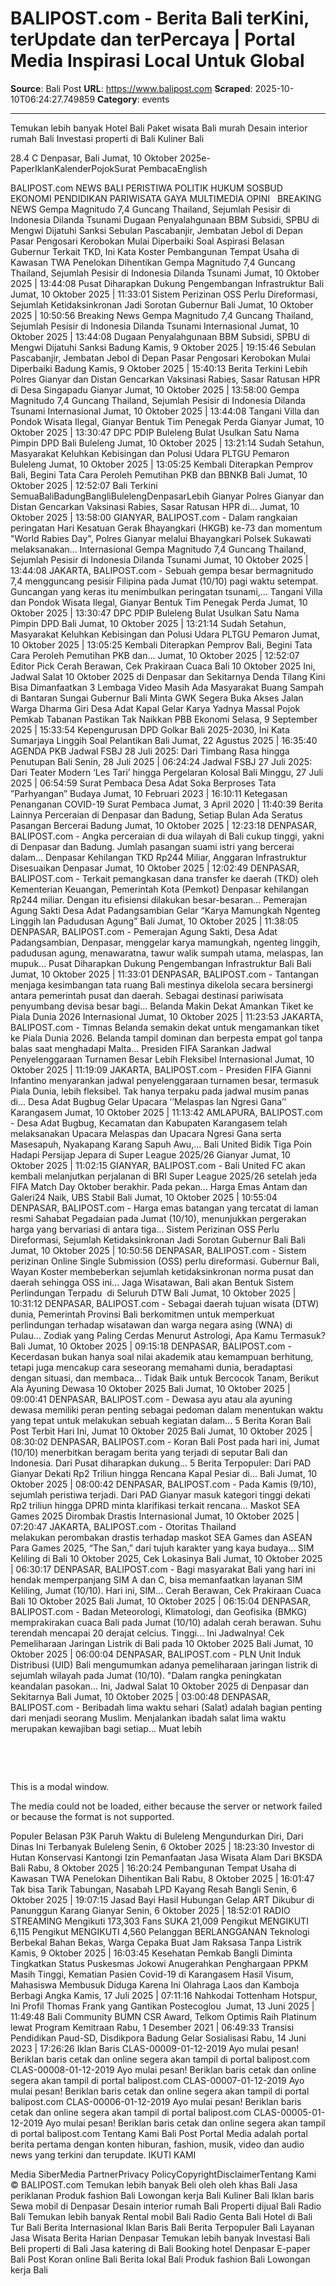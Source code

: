 # BALIPOST.com - Berita Bali terKini, terUpdate dan terPercaya | Portal Media Inspirasi Local Untuk Global

**Source**: Bali Post
**URL**: https://www.balipost.com
**Scraped**: 2025-10-10T06:24:27.749859
**Category**: events

---

Temukan lebih banyak
Hotel Bali
Paket wisata Bali murah
Desain interior rumah Bali
Investasi properti di Bali
Kuliner Bali

28.4 C
Denpasar, Bali
Jumat, 10 Oktober 2025e-PaperIklanKalenderPojokSurat PembacaEnglish
   
BALIPOST.com
NEWS
BALI
PERISTIWA
POLITIK
HUKUM
SOSBUD
EKONOMI
PENDIDIKAN
PARIWISATA
GAYA
MULTIMEDIA
OPINI
 
BREAKING NEWS
Gempa Magnitudo 7,4 Guncang Thailand, Sejumlah Pesisir di Indonesia Dilanda Tsunami
Dugaan Penyalahgunaan BBM Subsidi, SPBU di Mengwi Dijatuhi Sanksi
Sebulan Pascabanjir, Jembatan Jebol di Depan Pasar Pengosari Kerobokan Mulai Diperbaiki
Soal Aspirasi Belasan Gubernur Terkait TKD, Ini Kata Koster
Pembangunan Tempat Usaha di Kawasan TWA Penelokan Dihentikan
Gempa Magnitudo 7,4 Guncang Thailand, Sejumlah Pesisir di Indonesia Dilanda Tsunami
Jumat, 10 Oktober 2025 | 13:44:08
Pusat Diharapkan Dukung Pengembangan Infrastruktur Bali
Jumat, 10 Oktober 2025 | 11:33:01
Sistem Perizinan OSS Perlu Direformasi, Sejumlah Ketidaksinkronan Jadi Sorotan Gubernur Bali
Jumat, 10 Oktober 2025 | 10:50:56
Breaking News
Gempa Magnitudo 7,4 Guncang Thailand, Sejumlah Pesisir di Indonesia Dilanda Tsunami
Internasional Jumat, 10 Oktober 2025 | 13:44:08
Dugaan Penyalahgunaan BBM Subsidi, SPBU di Mengwi Dijatuhi Sanksi
Badung Kamis, 9 Oktober 2025 | 19:15:46
Sebulan Pascabanjir, Jembatan Jebol di Depan Pasar Pengosari Kerobokan Mulai Diperbaiki
Badung Kamis, 9 Oktober 2025 | 15:40:13
Berita Terkini
Lebih
Polres Gianyar dan Distan Gencarkan Vaksinasi Rabies, Sasar Ratusan HPR di Desa Singapadu
Gianyar Jumat, 10 Oktober 2025 | 13:58:00
Gempa Magnitudo 7,4 Guncang Thailand, Sejumlah Pesisir di Indonesia Dilanda Tsunami
Internasional Jumat, 10 Oktober 2025 | 13:44:08
Tangani Villa dan Pondok Wisata Ilegal, Gianyar Bentuk Tim Penegak Perda
Gianyar Jumat, 10 Oktober 2025 | 13:30:47
DPC PDIP Buleleng Bulat Usulkan Satu Nama Pimpin DPD Bali
Buleleng Jumat, 10 Oktober 2025 | 13:21:14
Sudah Setahun, Masyarakat Keluhkan Kebisingan dan Polusi Udara PLTGU Pemaron
Buleleng Jumat, 10 Oktober 2025 | 13:05:25
Kembali Diterapkan Pemprov Bali, Begini Tata Cara Peroleh Pemutihan PKB dan BBNKB
Bali Jumat, 10 Oktober 2025 | 12:52:07
Bali Terkini
SemuaBaliBadungBangliBulelengDenpasarLebih
Gianyar
Polres Gianyar dan Distan Gencarkan Vaksinasi Rabies, Sasar Ratusan HPR di...
Jumat, 10 Oktober 2025 | 13:58:00
GIANYAR, BALIPOST.com - Dalam rangkaian peringatan Hari Kesatuan Gerak Bhayangkari (HKGB) ke-73 dan momentum "World Rabies Day", Polres Gianyar melalui Bhayangkari Polsek Sukawati melaksanakan...
Internasional
Gempa Magnitudo 7,4 Guncang Thailand, Sejumlah Pesisir di Indonesia Dilanda Tsunami
Jumat, 10 Oktober 2025 | 13:44:08
JAKARTA, BALIPOST.com - Sebuah gempa besar bermagnitudo 7,4 mengguncang pesisir Filipina pada Jumat (10/10) pagi waktu setempat. Guncangan yang keras itu menimbulkan peringatan tsunami,...
Tangani Villa dan Pondok Wisata Ilegal, Gianyar Bentuk Tim Penegak Perda
Jumat, 10 Oktober 2025 | 13:30:47
DPC PDIP Buleleng Bulat Usulkan Satu Nama Pimpin DPD Bali
Jumat, 10 Oktober 2025 | 13:21:14
Sudah Setahun, Masyarakat Keluhkan Kebisingan dan Polusi Udara PLTGU Pemaron
Jumat, 10 Oktober 2025 | 13:05:25
Kembali Diterapkan Pemprov Bali, Begini Tata Cara Peroleh Pemutihan PKB dan...
Jumat, 10 Oktober 2025 | 12:52:07
Editor Pick
Cerah Berawan, Cek Prakiraan Cuaca Bali 10 Oktober 2025
Ini, Jadwal Salat 10 Oktober 2025 di Denpasar dan Sekitarnya
Denda Tilang Kini Bisa Dimanfaatkan 3 Lembaga
Video
Masih Ada Masyarakat Buang Sampah di Bantaran Sungai
Gubernur Bali Minta GWK Segera Buka Akses Jalan Warga Dharma Giri
Desa Adat Kapal Gelar Karya Yadnya Massal
Pojok
Pemkab Tabanan Pastikan Tak Naikkan PBB
Ekonomi Selasa, 9 September 2025 | 15:33:54
Kepengurusan DPD Golkar Bali 2025-2030, Ini Kata Sumarjaya Linggih Soal Pelantikan
Bali Jumat, 22 Agustus 2025 | 16:35:40
AGENDA PKB
Jadwal FSBJ 28 Juli 2025: Dari Timbang Rasa hingga Penutupan
Bali Senin, 28 Juli 2025 | 06:24:24
Jadwal FSBJ 27 Juli 2025: Dari Teater Modern ‘Les Tari’ hingga Pergelaran Kolosal
Bali Minggu, 27 Juli 2025 | 06:54:59
Surat Pembaca
Desa Adat Soka Berproses Tata ”Parhyangan”
Budaya Jumat, 10 Februari 2023 | 16:10:11
Ketegasan Penanganan COVID-19
Surat Pembaca Jumat, 3 April 2020 | 11:40:39
Berita Lainnya
Perceraian di Denpasar dan Badung, Setiap Bulan Ada Seratus Pasangan Bercerai
Badung Jumat, 10 Oktober 2025 | 12:23:18
DENPASAR, BALIPOST.com - Angka perceraian di dua wilayah di Bali cukup tinggi, yakni di Denpasar dan Badung. Jumlah pasangan suami istri yang bercerai dalam...
Denpasar Kehilangan TKD Rp244 Miliar, Anggaran Infrastruktur Disesuaikan
Denpasar Jumat, 10 Oktober 2025 | 12:02:49
DENPASAR, BALIPOST.com - Terkait pemangkasan dana transfer ke daerah (TKD) oleh Kementerian Keuangan, Pemerintah Kota (Pemkot) Denpasar kehilangan Rp244 miliar. Dengan itu efisiensi dilakukan besar-besaran...
Pemerajan Agung Sakti Desa Adat Padangsambian Gelar “Karya Mamungkah Ngenteg Linggih lan Padudusan Agung”
Bali Jumat, 10 Oktober 2025 | 11:38:05
DENPASAR, BALIPOST.com - Pemerajan Agung Sakti, Desa Adat Padangsambian, Denpasar, menggelar karya mamungkah, ngenteg linggih, padudusan agung, menawaratna, tawur walik sumpah utama, melaspas, lan mupuk...
Pusat Diharapkan Dukung Pengembangan Infrastruktur Bali
Bali Jumat, 10 Oktober 2025 | 11:33:01
DENPASAR, BALIPOST.com - Tantangan menjaga kesimbangan tata ruang Bali mestinya dikelola secara bersinergi antara pemerintah pusat dan daerah. Sebagai destinasi pariwisata penyumbang devisa besar bagi...
Belanda Makin Dekat Amankan Tiket ke Piala Dunia 2026
Internasional Jumat, 10 Oktober 2025 | 11:23:53
JAKARTA, BALIPOST.com - Timnas Belanda semakin dekat untuk mengamankan tiket ke Piala Dunia 2026. Belanda tampil dominan dan berpesta empat gol tanpa balas saat menghadapi Malta...
Presiden FIFA Sarankan Jadwal Penyelenggaraan Turnamen Besar Lebih Fleksibel
Internasional Jumat, 10 Oktober 2025 | 11:19:09
JAKARTA, BALIPOST.com - Presiden FIFA Gianni Infantino menyarankan jadwal penyelenggaraan turnamen besar, termasuk Piala Dunia, lebih fleksibel. Tak hanya terpaku pada jadwal musim panas di...
Desa Adat Bugbug Gelar Upacara ’’Melaspas lan Ngresi Gana’’
Karangasem Jumat, 10 Oktober 2025 | 11:13:42
AMLAPURA, BALIPOST.com - Desa Adat Bugbug, Kecamatan dan Kabupaten Karangasem telah melaksanakan Upacara Melaspas dan Upacara Ngresi Gana serta Masesapuh, Nyakapang Karang Sapuh Awu,...
Bali United Bidik Tiga Poin Hadapi Persijap Jepara di Super League 2025/26
Gianyar Jumat, 10 Oktober 2025 | 11:02:15
GIANYAR, BALIPOST.com - Bali United FC akan kembali melanjutkan perjalanan di BRI Super League 2025/26 setelah jeda FIFA Match Day Oktober berakhir. Pada pekan...
Harga Emas Antam dan Galeri24 Naik, UBS Stabil
Bali Jumat, 10 Oktober 2025 | 10:55:04
DENPASAR, BALIPOST.com - Harga emas batangan yang tercatat di laman resmi Sahabat Pegadaian pada Jumat (10/10), menunjukkan pergerakan harga yang bervariasi di antara tiga...
Sistem Perizinan OSS Perlu Direformasi, Sejumlah Ketidaksinkronan Jadi Sorotan Gubernur Bali
Bali Jumat, 10 Oktober 2025 | 10:50:56
DENPASAR, BALIPOST.com - Sistem perizinan Online Single Submission (OSS) perlu direformasi. Gubernur Bali, Wayan Koster membeberkan sejumlah ketidaksinkronan norma pusat dan daerah sehingga OSS ini...
Jaga Wisatawan, Bali akan Bentuk Sistem Perlindungan Terpadu  di Seluruh DTW
Bali Jumat, 10 Oktober 2025 | 10:31:12
DENPASAR, BALIPOST.com - Sebagai daerah tujuan wisata (DTW) dunia, Pemerintah Provinsi Bali berkomitmen untuk memperkuat perlindungan terhadap wisatawan dan warga negara asing (WNA) di Pulau...
Zodiak yang Paling Cerdas Menurut Astrologi, Apa Kamu Termasuk?
Bali Jumat, 10 Oktober 2025 | 09:15:18
DENPASAR, BALIPOST.com - Kecerdasan bukan hanya soal nilai akademik atau kemampuan berhitung, tetapi juga mencakup cara seseorang memahami dunia, beradaptasi dengan situasi, dan membaca...
Tidak Baik untuk Bercocok Tanam, Berikut Ala Ayuning Dewasa 10 Oktober 2025
Bali Jumat, 10 Oktober 2025 | 09:00:41
DENPASAR, BALIPOST.com - Dewasa ayu atau ala ayuning dewasa memiliki peran penting sebagai pedoman dalam menentukan waktu yang tepat untuk melakukan sebuah kegiatan dalam...
5 Berita Koran Bali Post Terbit Hari Ini, Jumat 10 Oktober 2025
Bali Jumat, 10 Oktober 2025 | 08:30:02
DENPASAR, BALIPOST.com - Koran Bali Post pada hari ini, Jumat (10/10) menerbitkan beragam berita yang terjadi di seputar Bali dan Indonesia. Dari Pusat diharapkan dukung...
5 Berita Terpopuler: Dari PAD Gianyar Dekati Rp2 Triliun hingga Rencana Kapal Pesiar di...
Bali Jumat, 10 Oktober 2025 | 08:00:42
DENPASAR, BALIPOST.com - Pada Kamis (9/10), sejumlah peristiwa terjadi. Dari PAD Gianyar masuk kategori tinggi dekati Rp2 triliun hingga DPRD minta klarifikasi terkait rencana...
Maskot SEA Games 2025 Dirombak Drastis
Internasional Jumat, 10 Oktober 2025 | 07:20:47
JAKARTA, BALIPOST.com - Otoritas Thailand melakukan perombakan drastis terhadap maskot SEA Games dan ASEAN Para Games 2025, “The San,” dari tujuh karakter yang kaya budaya...
SIM Keliling di Bali 10 Oktober 2025, Cek Lokasinya
Bali Jumat, 10 Oktober 2025 | 06:30:17
DENPASAR, BALIPOST.com - Bagi masyarakat Bali yang hari ini hendak memperpanjang SIM A dan C, bisa memanfaatkan layanan SIM Keliling, Jumat (10/10). Hari ini, SIM...
Cerah Berawan, Cek Prakiraan Cuaca Bali 10 Oktober 2025
Bali Jumat, 10 Oktober 2025 | 06:15:04
DENPASAR, BALIPOST.com - Badan Meteorologi, Klimatologi, dan Geofisika (BMKG) memprakirakan cuaca Bali pada Jumat (10/10) adalah cerah berawan. Suhu terendah mencapai 20 derajat celcius. Tinggi...
Ini Jadwalnya! Cek Pemeliharaan Jaringan Listrik di Bali pada 10 Oktober 2025
Bali Jumat, 10 Oktober 2025 | 06:00:04
DENPASAR, BALIPOST.com - PLN Unit Induk Distribusi (UID) Bali mengumumkan adanya pemeliharaan jaringan listrik di sejumlah wilayah pada Jumat (10/10). "Dalam rangka peningkatan keandalan pasokan...
Ini, Jadwal Salat 10 Oktober 2025 di Denpasar dan Sekitarnya
Bali Jumat, 10 Oktober 2025 | 03:00:48
DENPASAR, BALIPOST.com - Beribadah lima waktu sehari (Salat) adalah bagian penting dari menjadi seorang Muslim. Menjalankan ibadah salat lima waktu merupakan kewajiban bagi setiap...
Muat lebih

 




 

This is a modal window.

The media could not be loaded, either because the server or network failed or because the format is not supported.

Populer
Belasan P3K Paruh Waktu di Buleleng Mengundurkan Diri, Dari Dinas Ini Terbanyak
Buleleng Senin, 6 Oktober 2025 | 18:23:30
Investor di Hutan Konservasi Kantongi Izin Pemanfaatan Jasa Wisata Alam Dari BKSDA
Bali Rabu, 8 Oktober 2025 | 16:20:24
Pembangunan Tempat Usaha di Kawasan TWA Penelokan Dihentikan
Bali Rabu, 8 Oktober 2025 | 16:01:47
Tak bisa Tarik Tabungan, Nasabah LPD Kayang Resah
Bangli Senin, 6 Oktober 2025 | 19:07:15
Jasad Bayi Hasil Hubungan Gelap ART Dikubur di Panunggun Karang
Gianyar Senin, 6 Oktober 2025 | 18:52:01
RADIO STREAMING
Mengikuti
173,303
Fans
SUKA
21,009
Pengikut
MENGIKUTI
6,115
Pengikut
MENGIKUTI
4,560
Pelanggan
BERLANGGANAN
Teknologi
Berbekal Bahan Bekas, Warga Cepaka Buat Jam Raksasa Tanpa Listrik
Kamis, 9 Oktober 2025 | 16:03:45
Kesehatan
Pemkab Bangli Diminta Tingkatkan Status Puskesmas
Jokowi Anugerahkan Penghargaan PPKM
Masih Tinggi, Kematian Pasien Covid-19 di Karangasem
Hasil Visum, Mahasiswa Membusuk Diduga Karena Ini
Olahraga
Laos dan Kamboja Berbagi Angka
Kamis, 17 Juli 2025 | 07:11:16
Nahkodai Tottenham Hotspur, Ini Profil Thomas Frank yang Gantikan Postecoglou 
Jumat, 13 Juni 2025 | 11:49:48
Bali Community
BUMN CSR Award, Telkom Optimis Raih Platinum lewat Program Kemitraan
Rabu, 1 Desember 2021 | 06:49:33
Transisi Pendidikan Paud-SD, Disdikpora Badung Gelar Sosialisasi
Rabu, 14 Juni 2023 | 17:26:26
Iklan Baris
CLAS-00009-01-12-2019
Ayo mulai pesan!
Beriklan baris cetak dan online segera akan tampil di portal balipost.com
CLAS-00008-01-12-2019
Ayo mulai pesan!
Beriklan baris cetak dan online segera akan tampil di portal balipost.com
CLAS-00007-01-12-2019
Ayo mulai pesan!
Beriklan baris cetak dan online segera akan tampil di portal balipost.com
CLAS-00006-01-12-2019
Ayo mulai pesan!
Beriklan baris cetak dan online segera akan tampil di portal balipost.com
CLAS-00005-01-12-2019
Ayo mulai pesan!
Beriklan baris cetak dan online segera akan tampil di portal balipost.com
Tentang Kami
Bali Post Portal Media adalah portal berita pertama dengan konten hiburan, fashion, musik, video dan audio news yang terkini dan terupdate.
IKUTI KAMI
   
Media SiberMedia PartnerPrivacy PolicyCopyrightDisclaimerTentang Kami
© BALIPOST.com
Temukan lebih banyak
Beli oleh oleh khas Bali
Jasa periklanan
Produk fashion Bali
Lowongan kerja Bali
Kuliner Bali
Iklan baris
Sewa mobil di Denpasar
Desain interior rumah Bali
Properti dijual Bali
Radio Bali
Temukan lebih banyak
Rental mobil Bali
Radio Genta Bali
Hotel di Bali
Tur Bali
Berita Internasional
Iklan Baris
Bali
Berita Terpopuler Bali
Layanan Jasa Wisata
Berita Harian Denpasar
Temukan lebih banyak
Investasi Bali
Beli properti di Bali
Jasa katering di Bali
Booking hotel Denpasar
E-paper Bali Post
Koran online Bali
Berita lokal Bali
Produk fashion Bali
Lowongan kerja Bali
